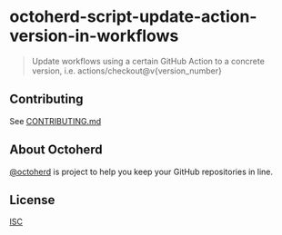 # octoherd-script-update-action-version-in-workflows

> Update workflows using a certain GitHub Action to a concrete version, i.e. actions/checkout@v{version_number}

## Contributing

See [CONTRIBUTING.md](CONTRIBUTING.md)

## About Octoherd

[@octoherd](https://github.com/octoherd/) is project to help you keep your GitHub repositories in line.

## License

[ISC](LICENSE.md)
